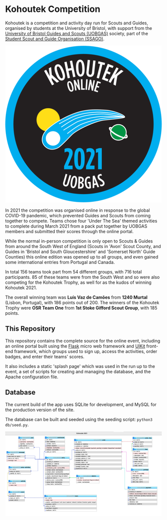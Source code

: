 # Kohoutek Competition
Kohoutek is a competition and activity day run for Scouts and Guides, organised by students at the University of Bristol, with support from the [University of Bristol Guides and Scouts (UOBGAS)](https://www.facebook.com/UoBGaS) society, part of the [Student Scout and Guide Organisation (SSAGO)](https://ssago.org).

![Kohoutek Online 2021 Badge](static/img/badge.png)

In 2021 the competition was organised online in response to the global COVID-19 pandemic, which prevented Guides and Scouts from coming together to compete. Teams chose four 'Under The Sea' themed activities to complete during March 2021 from a pack put together by UOBGAS members and submitted their scores through the online portal.

While the normal in-person competition is only open to Scouts & Guides from around the South West of England (Scouts in 'Avon' Scout County, and Guides in 'Bristol and South Gloucestershire' and 'Somerset North' Guide Counties) this online edition was opened up to all groups, and even gained some international entries from Portugal and Canada.

In total 156 teams took part from 54 different groups, with 716 total participants. 85 of these teams were from the South West and so were also competing for the Kohoutek Trophy, as well for as the kudos of winning Kohoutek 2021.

The overall winning team was **Luís Vaz de Camões** from **1240 Murtal** (Lisbon, Portugal), with 186 points out of 200. The winners of the Kohoutek Trophy were **OSR Team One** from **1st Stoke Gifford Scout Group**, with 185 points.

## This Repository
This repository contains the complete source for the online event, including an online portal built using the [Flask](https://github.com/pallets/flask/) micro web framework and [UIKit](https://github.com/uikit/uikit) front-end framework, which groups used to sign up, access the activities, order badges, and enter their teams' scores.

It also includes a static 'splash page' which was used in the run up to the event, a set of scripts for creating and managing the database, and the Apache configuration file.

## Database
The current build of the app uses SQLite for development, and MySQL for the production version of the site.

The database can be built and seeded using the seeding script: `python3 db/seed.py`.

![The database schema](db/db_schema.png)
